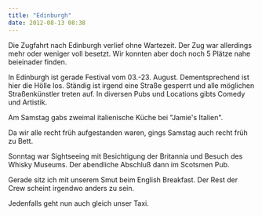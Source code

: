 ```yaml
---
title: "Edinburgh"
date: 2012-08-13 08:38
---
```

Die Zugfahrt nach Edinburgh verlief ohne Wartezeit. Der Zug war allerdings mehr oder weniger voll besetzt. Wir konnten aber doch noch 5 Plätze nahe beieinader finden.

In Edinburgh ist gerade Festival vom 03.-23. August. Dementsprechend ist hier die Hölle los. Ständig ist irgend eine Straße gesperrt und alle möglichen Straßenkünstler treten auf. In diversen Pubs und Locations gibts Comedy und Artistik.

<!--more-->

Am Samstag gabs zweimal italienische Küche bei "Jamie's Italien".

Da wir alle recht früh aufgestanden waren, gings Samstag auch recht früh zu Bett.

Sonntag war Sightseeing mit Besichtigung der Britannia und Besuch des Whisky Museums. Der abendliche Abschluß dann im Scotsmen Pub.

Gerade sitz ich mit unserem Smut beim English Breakfast. Der Rest der Crew scheint irgendwo anders zu sein.

Jedenfalls geht nun auch gleich unser Taxi.